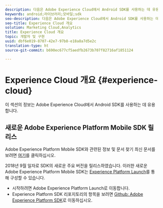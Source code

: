 ```yaml
---
description: 다음은 Adobe Experience Cloud에서 Android SDK를 사용하는 데 유용한 정보입니다.
keywords: android;라이브러리;모바일;sdk
seo-description: 다음은 Adobe Experience Cloud에서 Android SDK를 사용하는 데 유용한 정보입니다.
seo-title: Experience Cloud 개요
solution: Marketing Cloud,Analytics
title: Experience Cloud 개요
topic: 개발자 및 구현
uuid: dbf6e019-8707-42e7-97b8-e18a8a7d5e2c
translation-type: ht
source-git-commit: b690ec677cf5aedfb2673b707f82716af1851124

---
```



# Experience Cloud 개요 {#experience-cloud}

이 섹션의 정보는 Adobe Experience Cloud에서 Android SDK를 사용하는 데 유용합니다.

## 새로운 Adobe Experience Platform Mobile SDK 릴리스

Adobe Experience Platform Mobile SDK와 관련된 정보 및 문서 찾기 최신 문서를 보려면 [여기](https://aep-sdks.gitbook.io/docs/)를 클릭하십시오.

2018년 9월 일자로 SDK의 새로운 주요 버전을 릴리스하였습니다. 이러한 새로운 Adobe Experience Platform Mobile SDK는 [Experience Platform Launch](https://www.adobe.com/kr/experience-platform/launch.html)를 통해 구성할 수 있습니다.

* 시작하려면 Adobe Experience Platform Launch로 이동합니다.
* Experience Platform SDK 리포지토리의 항목을 보려면 [Github: Adobe Experience Platform SDK](https://github.com/Adobe-Marketing-Cloud/acp-sdks)로 이동하십시오.

